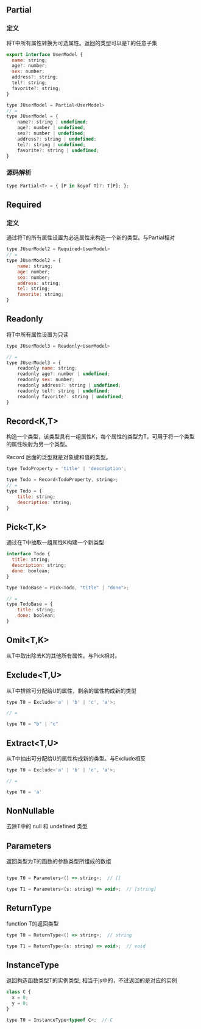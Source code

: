 ## Partial<T>

### 定义

将T中所有属性转换为可选属性。返回的类型可以是T的任意子集

```js
export interface UserModel {
  name: string;
  age?: number;
  sex: number;
  address?: string;
  tel?: string;
  favorite?: string;
}

type JUserModel = Partial<UserModel>
// =
type JUserModel = {
    name?: string | undefined;
    age?: number | undefined;
    sex?: number | undefined;
    address?: string | undefined;
    tel?: string | undefined;
    favorite?: string | undefined;
}
```

### 源码解析
```js
type Partial<T> = { [P in keyof T]?: T[P]; };
```

## Required<T>

### 定义

通过将T的所有属性设置为必选属性来构造一个新的类型。与Partial相对

```js
type JUserModel2 = Required<UserModel>
// =
type JUserModel2 = {
    name: string;
    age: number;
    sex: number;
    address: string;
    tel: string;
    favorite: string;
}
```

## Readonly<T>
将T中所有属性设置为只读

```js
type JUserModel3 = Readonly<UserModel>

// =
type JUserModel3 = {
    readonly name: string;
    readonly age?: number | undefined;
    readonly sex: number;
    readonly address?: string | undefined;
    readonly tel?: string | undefined;
    readonly favorite?: string | undefined;
}
```

## Record<K,T>
构造一个类型，该类型具有一组属性K，每个属性的类型为T。可用于将一个类型的属性映射为另一个类型。

Record 后面的泛型就是对象键和值的类型。

```js
type TodoProperty = 'title' | 'description';

type Todo = Record<TodoProperty, string>;
// =
type Todo = {
    title: string;
    description: string;
}
```

## Pick<T,K>
通过在T中抽取一组属性K构建一个新类型

```js
interface Todo {
  title: string;
  description: string;
  done: boolean;
}

type TodoBase = Pick<Todo, "title" | "done">;

// =
type TodoBase = {
    title: string;
    done: boolean;
}
```

## Omit<T,K>
从T中取出除去K的其他所有属性。与Pick相对。


## Exclude<T,U>
从T中排除可分配给U的属性，剩余的属性构成新的类型

```js
type T0 = Exclude<'a' | 'b' | 'c', 'a'>; 

// = 

type T0 = "b" | "c"
```
## Extract<T,U>

从T中抽出可分配给U的属性构成新的类型。与Exclude相反

```js
type T0 = Exclude<'a' | 'b' | 'c', 'a'>; 

// = 

type T0 = 'a'
```

## NonNullable<T>

去除T中的 null 和 undefined 类型

## Parameters<T>
返回类型为T的函数的参数类型所组成的数组

```js

type T0 = Parameters<() => string>;  // []

type T1 = Parameters<(s: string) => void>;  // [string]
```

## ReturnType<T>
function T的返回类型
```js
type T0 = ReturnType<() => string>;  // string

type T1 = ReturnType<(s: string) => void>;  // void

```
## InstanceType<T>
返回构造函数类型T的实例类型; 相当于js中的，不过返回的是对应的实例

```js
class C {
  x = 0;
  y = 0;
}

type T0 = InstanceType<typeof C>;  // C
```
